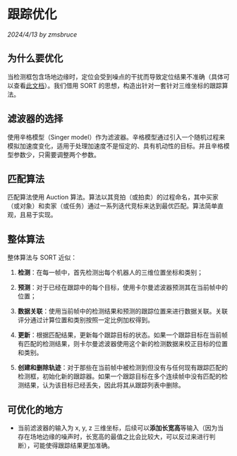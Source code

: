 # 跟踪优化

*2024/4/13 by zmsbruce*

## 为什么要优化

当检测框包含场地边缘时，定位会受到噪点的干扰而导致定位结果不准确（具体可以查看[此文档](./聚类优化.md)）。我们借用 SORT 的思想，构造出针对一套针对三维坐标的跟踪算法。

## 滤波器的选择

使用辛格模型（Singer model）作为滤波器。辛格模型通过引入一个随机过程来模拟加速度变化，适用于处理加速度不是恒定的、具有机动性的目标。并且辛格模型参数少，只需要调整两个参数。

## 匹配算法

匹配算法使用 Auction 算法。算法以其竞拍（或拍卖）的过程命名，其中买家（或对象）和卖家（或任务）通过一系列迭代竞标来达到最优匹配。算法简单直观，且易于实现。

## 整体算法

整体算法与 SORT 近似：

1. **检测**：在每一帧中，首先检测出每个机器人的三维位置坐标和类别；

2. **预测**：对于已经在跟踪中的每个目标，使用卡尔曼滤波器预测其在当前帧中的位置；

3. **数据关联**：使用当前帧中的检测结果和预测的跟踪位置来进行数据关联。关联评分通过计算位置和类别按照一定比例加权得到。

4. **更新**：根据匹配结果，更新每个跟踪目标的状态。如果一个跟踪目标在当前帧有匹配的检测结果，则卡尔曼滤波器使用这个新的检测数据来校正目标的位置和类别。

5. **创建和删除轨迹**：对于那些在当前帧中被检测到但没有与任何现有跟踪匹配的检测框，初始化新的跟踪器。如果一个跟踪目标在多个连续帧中没有匹配的检测结果，认为该目标已经丢失，因此将其从跟踪列表中删除。

## 可优化的地方

- 当前滤波器的输入为 x, y, z 三维坐标，后续可以**添加长宽高**等输入（因为当存在场地边缘的噪声时，长宽高的最值之比会比较大，可以反过来进行判断），可能使得跟踪结果更加准确。